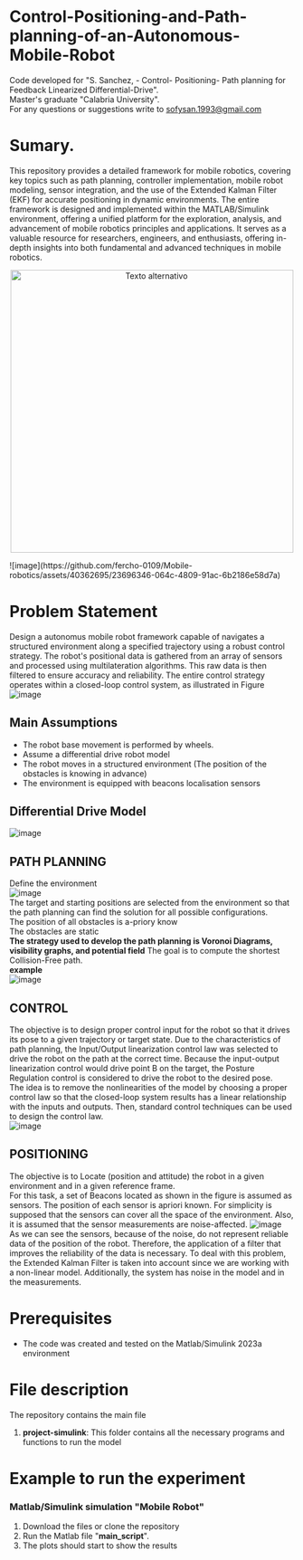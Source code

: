 # Control-Positioning-and-Path-planning-of-an-Autonomous-Mobile-Robot
Code developed for "S. Sanchez, - Control- Positioning- Path planning for Feedback Linearized Differential-Drive".  
Master's graduate "Calabria University".  
For any questions or suggestions write to sofysan.1993@gmail.com

# Sumary.
This repository provides a detailed framework for mobile robotics, covering key topics such as path planning, controller implementation, mobile robot modeling, sensor integration, and the use of the Extended Kalman Filter (EKF) for accurate positioning in dynamic environments. The entire framework is designed and implemented within the MATLAB/Simulink environment, offering a unified platform for the exploration, analysis, and advancement of mobile robotics principles and applications. It serves as a valuable resource for researchers, engineers, and enthusiasts, offering in-depth insights into both fundamental and advanced techniques in mobile robotics.  
<p align="center">
  <img src="https://github.com/fercho-0109/Mobile-robotics/assets/40362695/23696346-064c-4809-91ac-6b2186e58d7a" alt="Texto alternativo" width="500">
</p>
![image](https://github.com/fercho-0109/Mobile-robotics/assets/40362695/23696346-064c-4809-91ac-6b2186e58d7a)


# Problem Statement
Design a autonomus mobile robot framework capable of navigates a structured environment along a specified trajectory using a robust control strategy. The robot's positional data is gathered from an array of sensors and processed using multilateration algorithms. This raw data is then filtered to ensure accuracy and reliability. The entire control strategy operates within a closed-loop control system, as illustrated in Figure 
![image](https://github.com/fercho-0109/Mobile-robotics/assets/40362695/898f4cfd-08c3-46a4-8ad3-529e24647de3)
## Main Assumptions
- The robot base movement is performed by wheels.  
- Assume a differential drive robot model  
- The robot moves in a structured environment (The position of the obstacles is knowing in advance)
- The environment is equipped with beacons localisation sensors  

## Differential Drive Model 
![image](https://github.com/fercho-0109/Mobile-robotics/assets/40362695/e4ec6f7c-1631-4a29-ae84-eefdb1700f1a)

##  PATH PLANNING 
Define the environment  
![image](https://github.com/fercho-0109/Mobile-robotics/assets/40362695/ed22113f-075b-4db6-ac83-3a3f5df54866)  
The target and starting positions are selected from the environment so that the path planning can find the solution for all possible configurations.  
The position of all obstacles is a-priory know  
The obstacles are static   
**The strategy used to develop the path planning is Voronoi Diagrams, visibility graphs, and potential field** The goal is to compute the shortest Collision-Free path.  
**example**  
![image](https://github.com/fercho-0109/Mobile-robotics/assets/40362695/bef6face-4e72-4604-9409-2a6ba333d4fd)


## CONTROL
The objective is to design proper control input for the robot so that it drives its pose to a given trajectory or target state. Due to the characteristics of path planning, the Input/Output linearization control law was selected to drive the robot on the path at the correct time. Because the input-output linearization control would drive point B on the target, the Posture Regulation  control is considered to drive the robot to the desired pose.  
The idea is to remove the nonlinearities of the model by choosing a proper control law so that the closed-loop system results has a linear relationship with the inputs and outputs. Then, standard control techniques can be used to design the control law.  
![image](https://github.com/fercho-0109/Mobile-robotics/assets/40362695/2aa65a5c-04be-4aaa-a429-f6b81f5d5da9)

##  POSITIONING
The objective is to Locate (position and attitude) the robot in a given environment and in a given reference frame.  
For this task, a set of Beacons located as shown in the figure is assumed as sensors. The position of each sensor is apriori known. For simplicity is supposed that the sensors can cover all the space of the environment. Also, it is assumed that the sensor measurements are noise-affected.
![image](https://github.com/fercho-0109/Mobile-robotics/assets/40362695/f7e19f1d-bc56-4c1a-a998-b423591c5177)  
As we can see the sensors, because of the noise, do not represent reliable data of the position of the robot. Therefore, the application of a filter that improves the reliability of the data is necessary. To deal with this problem, the Extended Kalman Filter is taken into account since we are working with a non-linear model. Additionally, the system has noise in the model and in the measurements. 

 
# Prerequisites
- The code was created and tested on the Matlab/Simulink 2023a environment

# File description
The repository contains the main file
1. **project-simulink**: This folder contains all the necessary programs and functions to run the model



# Example to run the experiment  

### Matlab/Simulink simulation **"Mobile Robot"** 
1. Download the files or clone the repository 
2. Run the Matlab file "**main_script**".
4. The plots should start to show the results  

